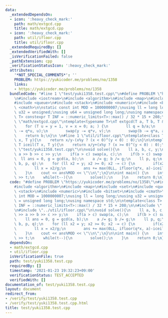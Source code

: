 ```yaml
---
data:
  _extendedDependsOn:
  - icon: ':heavy_check_mark:'
    path: math/extgcd.cpp
    title: math/extgcd.cpp
  - icon: ':heavy_check_mark:'
    path: util/ifloor.cpp
    title: util/ifloor.cpp
  _extendedRequiredBy: []
  _extendedVerifiedWith: []
  _isVerificationFailed: false
  _pathExtension: cpp
  _verificationStatusIcon: ':heavy_check_mark:'
  attributes:
    '*NOT_SPECIAL_COMMENTS*': ''
    PROBLEM: https://yukicoder.me/problems/no/1358
    links:
    - https://yukicoder.me/problems/no/1358
  bundledCode: "#line 1 \"test/yuki1358.test.cpp\"\n#define PROBLEM \"https://yukicoder.me/problems/no/1358\"\
    \n#include <iostream>\n#include <algorithm>\n#include <map>\n#include <set>\n\
    #include <queue>\n#include <stack>\n#include <numeric>\n#include <bitset>\n#include\
    \ <cmath>\n\nstatic const int MOD = 1000000007;\nusing ll = long long;\nusing\
    \ u32 = unsigned;\nusing u64 = unsigned long long;\nusing namespace std;\n\ntemplate<class\
    \ T> constexpr T INF = ::numeric_limits<T>::max() / 32 * 15 + 208;\n\n#line 1\
    \ \"math/extgcd.cpp\"\ntemplate<typename T>\nT extgcd(T a, T b, T &x ,T &y){\n\
    \    for (T u = y = 1, v = x = 0; a; ) {\n        ll q = b/a;\n        swap(x\
    \ -= q*u, u);\n        swap(y -= q*v, v);\n        swap(b -= q*a, a);\n    }\n\
    \    return b;\n}\n \n#line 1 \"util/ifloor.cpp\"\ntemplate<class T>T ifloor(T\
    \ x, T y){\n    return x/y-(x%y ? (x < 0)^(y < 0) : 0);\n}\n\ntemplate<class T>inline\
    \ T iceil(T x, T y){\n    return x/y+(x%y ? (x >= 0)^(y < 0) : 0);\n}\n#line 22\
    \ \"test/yuki1358.test.cpp\"\n\nvoid solve(){\n    ll a, b, c, y;\n    cin >>\
    \ a >> b >> c >> y;\n    if(a > c) swap(a, c);\n    if(b > c) swap(b, c);\n  \
    \  ll ans = 0, g = gcd(a, b);\n    a /= g; b /= g;\n    ll p, q;\n    extgcd(a,\
    \ b, p, q);\n    for (ll x2 = y; x2 >= 0; x2 -= c) {\n        if(x2 % g) continue;\n\
    \        ll x = x2/g;\n        ans += max(0LL, ifloor(q*x, a)-iceil(-p*x, b)+1);\n\
    \    }\n    cout << ans%MOD << \"\\n\";\n}\n\nint main() {\n    int t;\n    cin\
    \ >> t;\n    while(t--){\n        solve();\n    }\n    return 0;\n}\n"
  code: "#define PROBLEM \"https://yukicoder.me/problems/no/1358\"\n#include <iostream>\n\
    #include <algorithm>\n#include <map>\n#include <set>\n#include <queue>\n#include\
    \ <stack>\n#include <numeric>\n#include <bitset>\n#include <cmath>\n\nstatic const\
    \ int MOD = 1000000007;\nusing ll = long long;\nusing u32 = unsigned;\nusing u64\
    \ = unsigned long long;\nusing namespace std;\n\ntemplate<class T> constexpr T\
    \ INF = ::numeric_limits<T>::max() / 32 * 15 + 208;\n\n#include \"../math/extgcd.cpp\"\
    \n#include \"../util/ifloor.cpp\"\n\nvoid solve(){\n    ll a, b, c, y;\n    cin\
    \ >> a >> b >> c >> y;\n    if(a > c) swap(a, c);\n    if(b > c) swap(b, c);\n\
    \    ll ans = 0, g = gcd(a, b);\n    a /= g; b /= g;\n    ll p, q;\n    extgcd(a,\
    \ b, p, q);\n    for (ll x2 = y; x2 >= 0; x2 -= c) {\n        if(x2 % g) continue;\n\
    \        ll x = x2/g;\n        ans += max(0LL, ifloor(q*x, a)-iceil(-p*x, b)+1);\n\
    \    }\n    cout << ans%MOD << \"\\n\";\n}\n\nint main() {\n    int t;\n    cin\
    \ >> t;\n    while(t--){\n        solve();\n    }\n    return 0;\n}"
  dependsOn:
  - math/extgcd.cpp
  - util/ifloor.cpp
  isVerificationFile: true
  path: test/yuki1358.test.cpp
  requiredBy: []
  timestamp: '2021-01-23 19:32:23+09:00'
  verificationStatus: TEST_ACCEPTED
  verifiedWith: []
documentation_of: test/yuki1358.test.cpp
layout: document
redirect_from:
- /verify/test/yuki1358.test.cpp
- /verify/test/yuki1358.test.cpp.html
title: test/yuki1358.test.cpp
---
```

